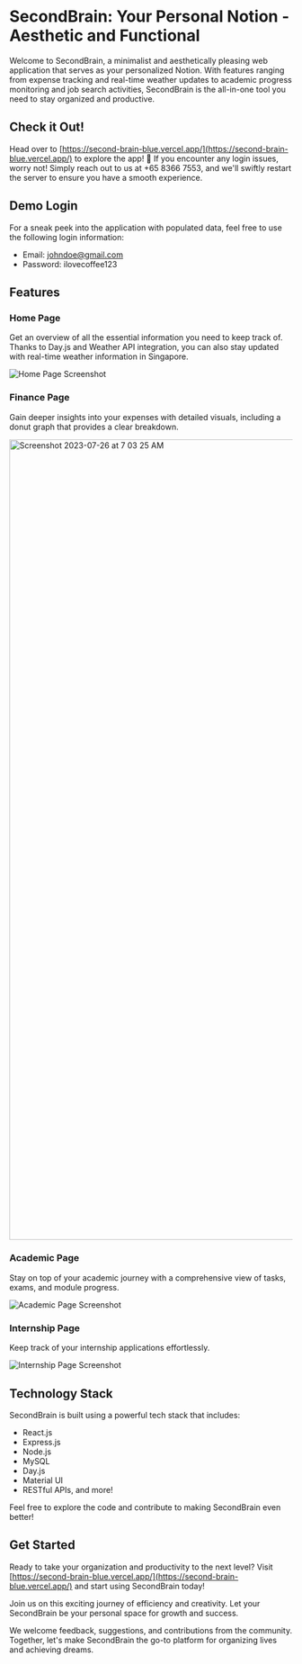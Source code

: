 # SecondBrain: Your Personal Notion - Aesthetic and Functional

Welcome to SecondBrain, a minimalist and aesthetically pleasing web application that serves as your personalized Notion. With features ranging from expense tracking and real-time weather updates to academic progress monitoring and job search activities, SecondBrain is the all-in-one tool you need to stay organized and productive.

## Check it Out!
Head over to [https://second-brain-blue.vercel.app/](https://second-brain-blue.vercel.app/) to explore the app! 
🔐 If you encounter any login issues, worry not! Simply reach out to us at +65 8366 7553, and we'll swiftly restart the server to ensure you have a smooth experience.

## Demo Login
For a sneak peek into the application with populated data, feel free to use the following login information:
- Email: johndoe@gmail.com
- Password: ilovecoffee123

## Features

### Home Page
Get an overview of all the essential information you need to keep track of. Thanks to Day.js and Weather API integration, you can also stay updated with real-time weather information in Singapore.

![Home Page Screenshot](https://github.com/chongweiguan/SecondBrain/assets/75872136/83c75b04-c2ea-4543-a453-08462b95d8cc)

### Finance Page
Gain deeper insights into your expenses with detailed visuals, including a donut graph that provides a clear breakdown.

<img width="1423" alt="Screenshot 2023-07-26 at 7 03 25 AM" src="https://github.com/chongweiguan/SecondBrain/assets/75872136/e640a0aa-66b8-484b-ab62-5f58caf284d5">


### Academic Page
Stay on top of your academic journey with a comprehensive view of tasks, exams, and module progress.

![Academic Page Screenshot](https://github.com/chongweiguan/SecondBrain/assets/75872136/548e41d3-ec7d-4557-a585-a6ebd9f1c429)

### Internship Page
Keep track of your internship applications effortlessly.

![Internship Page Screenshot](https://github.com/chongweiguan/SecondBrain/assets/75872136/09012557-bb3f-4536-bad8-ab8d29af7ce6)

## Technology Stack
SecondBrain is built using a powerful tech stack that includes:
- React.js
- Express.js
- Node.js
- MySQL
- Day.js
- Material UI
- RESTful APIs, and more!

Feel free to explore the code and contribute to making SecondBrain even better!

## Get Started
Ready to take your organization and productivity to the next level? Visit [https://second-brain-blue.vercel.app/](https://second-brain-blue.vercel.app/) and start using SecondBrain today!

Join us on this exciting journey of efficiency and creativity. Let your SecondBrain be your personal space for growth and success.

We welcome feedback, suggestions, and contributions from the community. Together, let's make SecondBrain the go-to platform for organizing lives and achieving dreams.
